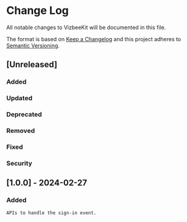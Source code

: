 # Change Log
All notable changes to VizbeeKit will be documented in this file.

The format is based on [Keep a Changelog](http://keepachangelog.com/) 
and this project adheres to [Semantic Versioning](http://semver.org/).


## [Unreleased]
### Added
### Updated
### Deprecated 
### Removed
### Fixed
### Security

## [1.0.0] - 2024-02-27
### Added
    APIs to handle the sign-in event.
